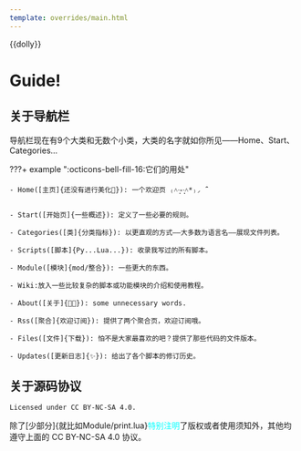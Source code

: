 ```yaml
---
template: overrides/main.html
---
```


{{dolly}}

# Guide!

## 关于导航栏
导航栏现在有9个大类和无数个小类，大类的名字就如你所见——Home、Start、Categories...

???+ example ":octicons-bell-fill-16:它们的用处" 

	- Home([主页]{还没有进行美化👀}): 一个欢迎页 ₍˄·͈༝·͈˄*₎◞ ̑̑
	
	- Start([开始页]{一些概述}): 定义了一些必要的规则。
	
	- Categories([类]{分类指标}): 以更直观的方式——大多数为语言名——展现文件列表。
	
	- Scripts([脚本]{Py...Lua...}): 收录我写过的所有脚本。
	
	- Module([模块]{mod/整合}): 一些更大的东西。
	
	- Wiki:放入一些比较复杂的脚本或功能模块的介绍和使用教程。
	
	- About([关于]{🐱‍🏍}): some unnecessary words.
	
	- Rss([聚合]{欢迎订阅}): 提供了两个聚合页，欢迎订阅哦。
	
	- Files([文件]{下载}): 怕不是大家最喜欢的吧？提供了那些代码的文件版本。
	
	- Updates([更新日志]{✨}): 给出了各个脚本的修订历史。
	
## 关于源码协议
	Licensed under CC BY-NC-SA 4.0.

除了[少部分]{就比如Module/print.lua}<font color="aqua">特别注明</font>了版权或者使用须知外，其他均遵守上面的 CC BY-NC-SA 4.0 协议。